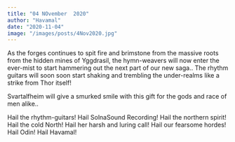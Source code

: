```yaml
---
title: "04 NOvember  2020"
author: "Havamal"
date: "2020-11-04"
image: "/images/posts/4Nov2020.jpg"
---
```


As the forges continues to spit fire and brimstone from the massive roots from the hidden mines of Yggdrasil, the hymn-weavers will now enter the ever-mist to start hammering out the next part of our new saga.. The rhythm guitars will soon soon start shaking and trembling the under-realms like a strike from Thor itself!

Svartalfheim will give a smurked smile with this gift for the gods and race of men alike..

Hail the rhythm-guitars! Hail SolnaSound Recording! Hail the northern spirit! Hail the cold North! Hail her harsh and luring call! Hail our fearsome hordes! Hail Odin! Hail Havamal!